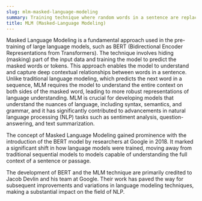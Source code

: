 ```yaml
---
slug: mlm-masked-language-modeling
summary: Training technique where random words in a sentence are replaced with a special token, and the model learns to predict these masked words based on their context.
title: MLM (Masked-Language Modeling)
---
```


Masked Language Modeling is a fundamental approach used in the pre-training of large language models, such as BERT (Bidirectional Encoder Representations from Transformers). The technique involves hiding (masking) part of the input data and training the model to predict the masked words or tokens. This approach enables the model to understand and capture deep contextual relationships between words in a sentence. Unlike traditional language modeling, which predicts the next word in a sequence, MLM requires the model to understand the entire context on both sides of the masked word, leading to more robust representations of language understanding. MLM is crucial for developing models that understand the nuances of language, including syntax, semantics, and grammar, and it has significantly contributed to advancements in natural language processing (NLP) tasks such as sentiment analysis, question-answering, and text summarization.

The concept of Masked Language Modeling gained prominence with the introduction of the BERT model by researchers at Google in 2018. It marked a significant shift in how language models were trained, moving away from traditional sequential models to models capable of understanding the full context of a sentence or passage.

The development of BERT and the MLM technique are primarily credited to Jacob Devlin and his team at Google. Their work has paved the way for subsequent improvements and variations in language modeling techniques, making a substantial impact on the field of NLP.